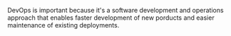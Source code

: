 DevOps is important because it's a software development and operations approach that enables faster development of new porducts and easier maintenance of existing deployments.
